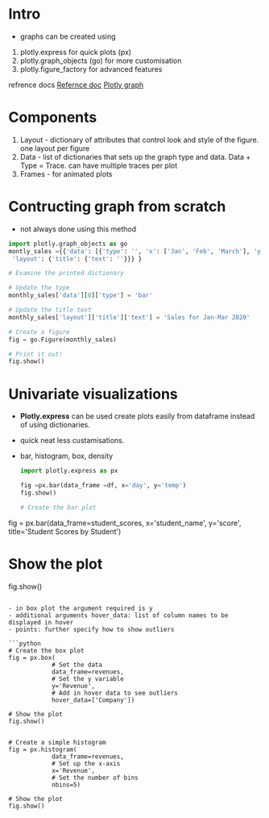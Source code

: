 # Intro
- graphs can be created using
 1. plotly.express for quick plots (px)
 2. plotly.graph_objects (go) for more customisation
 3. plotly.figure_factory for advanced features

refrence docs
[Refernce doc](https://plotly.com/python/)
[Plotly graph](https://plotly.com/python-api-reference/plotly.graph_objects.html)

# Components
1. Layout - dictionary of attributes that control look and style of the figure. one layout per figure
2. Data - list of dictionaries that sets up the graph type and data. Data + Type = Trace. can have multiple traces per plot
3. Frames - for animated plots

# Contructing graph from scratch
- not always done using this method
```python
import plotly.graph_objects as go
montly_sales ={{'data': [{'type': '', 'x': ['Jan', 'Feb', 'March'], 'y': [450, 475, 400]}],
 'layout': {'title': {'text': ''}}} }

# Examine the printed dictionary

# Update the type
monthly_sales['data'][0]['type'] = 'bar'

# Update the title text
monthly_sales['layout']['title']['text'] = 'Sales for Jan-Mar 2020'

# Create a figure
fig = go.Figure(monthly_sales)

# Print it out!
fig.show()
```

# Univariate visualizations
- **Plotly.express** can be used create plots easily from dataframe instead of using dictionaries.
- quick neat less custamisations.
- bar, histogram, box, density
  

  ```python
  import plotly.express as px

  fig =px.bar(data_frame =df, x='day', y='temp')
  fig.show()

  # Create the bar plot
fig = px.bar(data_frame=student_scores, 
             x='student_name', 
             y='score', 
             title='Student Scores by Student')

# Show the plot
fig.show()
```

- in box plot the argument required is y
- additional arguments hover_data: list of column names to be displayed in hover
- points: further specify how to show outliers

```python
# Create the box plot
fig = px.box(
  			# Set the data
  			data_frame=revenues, 
  			# Set the y variable
            y='Revenue', 
            # Add in hover data to see outliers
            hover_data=['Company'])

# Show the plot
fig.show()


# Create a simple histogram
fig = px.histogram(
  			data_frame=revenues, 
            # Set up the x-axis
           	x='Revenue',
            # Set the number of bins
            nbins=5)

# Show the plot
fig.show()
```

